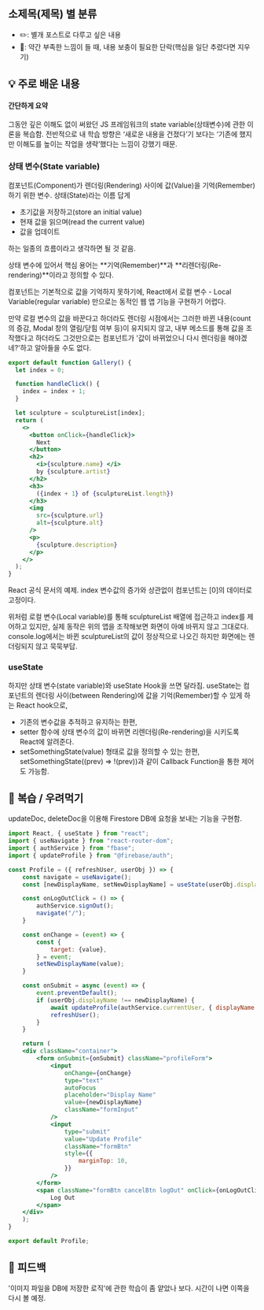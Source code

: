 ## **소제목(제목) 별 분류**
- ✏️: 별개 포스트로 다루고 싶은 내용
- 🚧: 약간 부족한 느낌이 들 때, 내용 보충이 필요한 단락(핵심을 일단 추렸다면 지우기)

## 💡 주로 배운 내용
#### 간단하게 요약
그동안 깊은 이해도 없이 써왔던 JS 프레임워크의 state variable(상태변수)에 관한 이론을 복습함.
전반적으로 내 학습 방향은 ‘새로운 내용을 건졌다’기 보다는 ‘기존에 했지만 이해도를 높이는 작업을 생략’했다는 느낌이 강했기 때문.

### 상태 변수(State variable)
컴포넌트(Component)가 렌더링(Rendering) 사이에 값(Value)을 기억(Remember)하기 위한 변수.
상태(State)라는 이름 답게 

- 초기값을 저장하고(store an initial value)
- 현재 값을 읽으며(read the current value)
- 값을 업데이트

하는 일종의 흐름이라고 생각하면 될 것 같음.

상태 변수에 있어서 핵심 용어는 **기억(Remember)**과 **리렌더링(Re-rendering)**이라고 정의할 수 있다.

컴포넌트는 기본적으로 값을 기억하지 못하기에, 
React에서 로컬 변수 - Local Variable(regular variable) 만으로는 동적인 웹 앱 기능을 구현하기 어렵다. 

만약 로컬 변수의 값을 바꾼다고 하더라도 렌더링 시점에서는 그러한 바뀐 내용(count의 증감, Modal 창의 열림/닫힘 여부 등)이 유지되지 않고, 
내부 메소드를 통해 값을 조작했다고 하더라도 그것만으로는 컴포넌트가 '값이 바뀌었으니 다시 렌더링을 해야겠네?'하고 알아들을 수도 없다.

```jsx
export default function Gallery() {
  let index = 0;

  function handleClick() {
    index = index + 1;
  }

  let sculpture = sculptureList[index];
  return (
    <>
      <button onClick={handleClick}>
        Next
      </button>
      <h2>
        <i>{sculpture.name} </i>
        by {sculpture.artist}
      </h2>
      <h3>
        ({index + 1} of {sculptureList.length})
      </h3>
      <img
        src={sculpture.url}
        alt={sculpture.alt}
      />
      <p>
        {sculpture.description}
      </p>
    </>
  );
}
```

React 공식 문서의 예제. index 변수값의 증가와 상관없이 컴포넌트는 [0]의 데이터로 고정이다.

 

위처럼 로컬 변수(Local variable)를 통해 sculptureList 배열에 접근하고 index를 제어하고 있지만,
실제 동작은 위의 앱을 조작해보면 화면이 아예 바뀌지 않고 그대로다. 
console.log에서는 바뀐 sculptureList의 값이 정상적으로 나오긴 하지만 화면에는 렌더링되지 않고 묵묵부답. 

### useState
하지만 상태 변수(state variable)와 useState Hook을 쓰면 달라짐.
useState는 컴포넌트의 렌더링 사이(between Rendering)에 값을 기억(Remember)할 수 있게 하는 React hook으로,

- 기존의 변수값을 추적하고 유지하는 한편,
- setter 함수에 상태 변수의 값이 바뀌면 리렌더링(Re-rendering)을 시키도록 React에 알려준다.
- setSomethingState(value) 형태로 값을 정의할 수 있는 한편, 
setSomethingState((prev) ⇒ !(prev))과 같이 Callback Function을 통한 제어도 가능함. 

## 🍵 복습 / 우려먹기
updateDoc, deleteDoc을 이용해 Firestore DB에 요청을 보내는 기능을 구현함.

```jsx
import React, { useState } from "react";
import { useNavigate } from "react-router-dom";
import { authService } from "fbase";
import { updateProfile } from "@firebase/auth";

const Profile = ({ refreshUser, userObj }) => { 
    const navigate = useNavigate();
    const [newDisplayName, setNewDisplayName] = useState(userObj.displayName);

    const onLogOutClick = () => {
        authService.signOut();
        navigate("/");
    }

    const onChange = (event) => {
        const {
            target: {value},
        } = event;
        setNewDisplayName(value);
    }

    const onSubmit = async (event) => {
        event.preventDefault();
        if (userObj.displayName !== newDisplayName) {
            await updateProfile(authService.currentUser, { displayName: newDisplayName });
            refreshUser();
        }
    }

    return (
    <div className="container">
        <form onSubmit={onSubmit} className="profileForm">
            <input 
                onChange={onChange}
                type="text"
                autoFocus
                placeholder="Display Name" 
                value={newDisplayName}
                className="formInput"
            />
            <input
                type="submit"
                value="Update Profile"
                className="formBtn"
                style={{
                    marginTop: 10,
                }}
            />
        </form>
        <span className="formBtn cancelBtn logOut" onClick={onLogOutClick}>
            Log Out
        </span>
    </div>
    );
}

export default Profile;
```

## 🤔 피드백
'이미지 파일을 DB에 저장한 로직'에 관한 학습이 좀 얕았나 보다.
시간이 나면 이쪽을 다시 볼 예정.